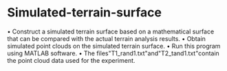 # Simulated-terrain-surface
   • Construct a simulated terrain surface based on a mathematical surface that can be compared with the actual terrain analysis results. • Obtain simulated point clouds on the simulated terrain surface. • Run this program using MATLAB software. • The files"T1_rand1.txt"and"T2_tand1.txt"contain the point cloud data used for the experiment.
